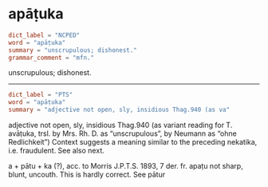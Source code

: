 # apāṭuka

``` toml
dict_label = "NCPED"
word = "apāṭuka"
summary = "unscrupulous; dishonest."
grammar_comment = "mfn."
```

unscrupulous; dishonest.

--------------------

``` toml
dict_label = "PTS"
word = "apāṭuka"
summary = "adjective not open, sly, insidious Thag.940 (as va"
```

adjective not open, sly, insidious Thag.940 (as variant reading for T. avāṭuka, trsl. by Mrs. Rh. D. as “unscrupulous”, by Neumann as “ohne Redlichkeit”) Context suggests a meaning similar to the preceding nekatika, i.e. fraudulent. See also next.

a \+ pātu \+ ka (?), acc. to Morris J.P.T.S. 1893, 7 der. fr. apaṭu not sharp, blunt, uncouth. This is hardly correct. See pātur

